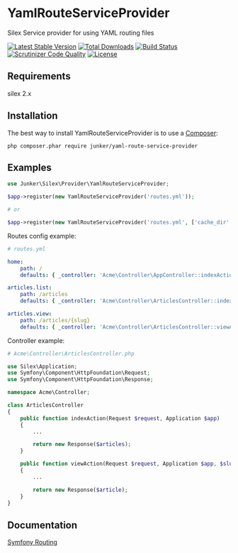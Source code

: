 # YamlRouteServiceProvider

Silex Service provider for using YAML routing files

[![Latest Stable Version](https://poser.pugx.org/junker/yaml-route-service-provider/v/stable)](https://packagist.org/packages/junker/yaml-route-service-provider)
[![Total Downloads](https://poser.pugx.org/junker/yaml-route-service-provider/downloads)](https://packagist.org/packages/junker/yaml-route-service-provider)
[![Build Status](https://travis-ci.org/Junker/YamlRouteServiceProvider.svg?branch=master)](https://travis-ci.org/Junker/YamlRouteServiceProvider)
[![Scrutinizer Code Quality](https://scrutinizer-ci.com/g/Junker/YamlRouteServiceProvider/badges/quality-score.png?b=master)](https://scrutinizer-ci.com/g/Junker/YamlRouteServiceProvider/?branch=master)
[![License](https://poser.pugx.org/junker/yaml-route-service-provider/license)](https://packagist.org/packages/junker/yaml-route-service-provider)

## Requirements

silex 2.x

## Installation

The best way to install YamlRouteServiceProvider is to use a [Composer](https://getcomposer.org/download):

    php composer.phar require junker/yaml-route-service-provider

## Examples

```php
use Junker\Silex\Provider\YamlRouteServiceProvider;

$app->register(new YamlRouteServiceProvider('routes.yml'));

# or

$app->register(new YamlRouteServiceProvider('routes.yml', ['cache_dir' => '/tmp/routes_cache']));

```

Routes config example: 

```yaml
# routes.yml 

home:
    path: /
    defaults: { _controller: 'Acme\Controller\AppController::indexAction' }

articles.list:
    path: /articles
    defaults: { _controller: 'Acme\Controller\ArticlesController::indexAction' }

articles.view:
    path: /articles/{slug}
    defaults: { _controller: 'Acme\Controller\ArticlesController::viewAction' }
```

Controller example:

```php
# Acme\Controller\ArticlesController.php

use Silex\Application;
use Symfony\Component\HttpFoundation\Request;
use Symfony\Component\HttpFoundation\Response;

namespace Acme\Controller;

class ArticlesController
{
	public function indexAction(Request $request, Application $app)
	{
		...

		return new Response($articles);
	}

	public function viewAction(Request $request, Application $app, $slug)
	{
		...

		return new Response($article);
	}
}
```

## Documentation

[Symfony Routing](http://symfony.com/doc/current/book/routing.html)
